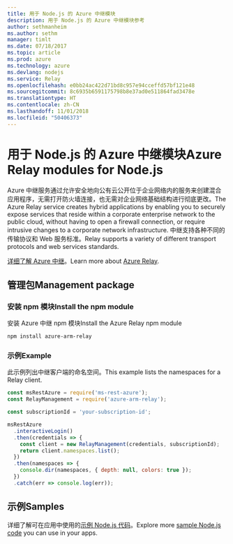 ```yaml
---
title: 用于 Node.js 的 Azure 中继模块
description: 用于 Node.js 的 Azure 中继模块参考
author: sethmanheim
ms.author: sethm
manager: timlt
ms.date: 07/18/2017
ms.topic: article
ms.prod: azure
ms.technology: azure
ms.devlang: nodejs
ms.service: Relay
ms.openlocfilehash: e0bb24ac422d71bd8c957e94cceffd57bf121e48
ms.sourcegitcommit: 8c6935b6591175798b8e37ad0e511864fad3478e
ms.translationtype: HT
ms.contentlocale: zh-CN
ms.lasthandoff: 11/01/2018
ms.locfileid: "50406373"
---
```

# <a name="azure-relay-modules-for-nodejs"></a><span data-ttu-id="13ab1-103">用于 Node.js 的 Azure 中继模块</span><span class="sxs-lookup"><span data-stu-id="13ab1-103">Azure Relay modules for Node.js</span></span>

<span data-ttu-id="13ab1-104">Azure 中继服务通过允许安全地向公有云公开位于企业网络内的服务来创建混合应用程序，无需打开防火墙连接，也无需对企业网络基础结构进行彻底更改。</span><span class="sxs-lookup"><span data-stu-id="13ab1-104">The Azure Relay service creates hybrid applications by enabling you to securely expose services that reside within a corporate enterprise network to the public cloud, without having to open a firewall connection, or require intrusive changes to a corporate network infrastructure.</span></span> <span data-ttu-id="13ab1-105">中继支持各种不同的传输协议和 Web 服务标准。</span><span class="sxs-lookup"><span data-stu-id="13ab1-105">Relay supports a variety of different transport protocols and web services standards.</span></span>

<span data-ttu-id="13ab1-106">[详细了解 Azure 中继](https://docs.microsoft.com/azure/service-bus-relay/relay-what-is-it)。</span><span class="sxs-lookup"><span data-stu-id="13ab1-106">Learn more about [Azure Relay](https://docs.microsoft.com/azure/service-bus-relay/relay-what-is-it).</span></span>

## <a name="management-package"></a><span data-ttu-id="13ab1-107">管理包</span><span class="sxs-lookup"><span data-stu-id="13ab1-107">Management package</span></span>

### <a name="install-the-npm-module"></a><span data-ttu-id="13ab1-108">安装 npm 模块</span><span class="sxs-lookup"><span data-stu-id="13ab1-108">Install the npm module</span></span>

<span data-ttu-id="13ab1-109">安装 Azure 中继 npm 模块</span><span class="sxs-lookup"><span data-stu-id="13ab1-109">Install the Azure Relay npm module</span></span>

```bash
npm install azure-arm-relay
```

### <a name="example"></a><span data-ttu-id="13ab1-110">示例</span><span class="sxs-lookup"><span data-stu-id="13ab1-110">Example</span></span>

<span data-ttu-id="13ab1-111">此示例列出中继客户端的命名空间。</span><span class="sxs-lookup"><span data-stu-id="13ab1-111">This example lists the namespaces for a Relay client.</span></span>

```javascript
const msRestAzure = require('ms-rest-azure');
const RelayManagement = require('azure-arm-relay');

const subscriptionId = 'your-subscription-id';

msRestAzure
  .interactiveLogin()
  .then(credentials => {
    const client = new RelayManagement(credentials, subscriptionId);
    return client.namespaces.list();
  })
  .then(namespaces => {
    console.dir(namespaces, { depth: null, colors: true });
  })
  .catch(err => console.log(err));
```

## <a name="samples"></a><span data-ttu-id="13ab1-112">示例</span><span class="sxs-lookup"><span data-stu-id="13ab1-112">Samples</span></span>

<span data-ttu-id="13ab1-113">详细了解可在应用中使用的[示例 Node.js 代码](https://azure.microsoft.com/resources/samples/?platform=nodejs)。</span><span class="sxs-lookup"><span data-stu-id="13ab1-113">Explore more [sample Node.js code](https://azure.microsoft.com/resources/samples/?platform=nodejs) you can use in your apps.</span></span>

